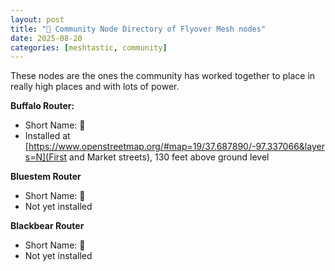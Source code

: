 ```yaml
---
layout: post
title: "📖 Community Node Directory of Flyover Mesh nodes"
date: 2025-08-20
categories: [meshtastic, community]
---
```


These nodes are the ones the community has worked together to place in really high places and with lots of power.

**Buffalo Router:**
- Short Name: 🦬
- Installed at [https://www.openstreetmap.org/#map=19/37.687890/-97.337066&layers=N](First and Market streets), 130 feet above ground level

**Bluestem Router**
- Short Name: 🌾
- Not yet installed

**Blackbear Router**
- Short Name: 🐾
- Not yet installed